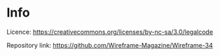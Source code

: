 # Info

Licence: https://creativecommons.org/licenses/by-nc-sa/3.0/legalcode

Repository link: https://github.com/Wireframe-Magazine/Wireframe-34
